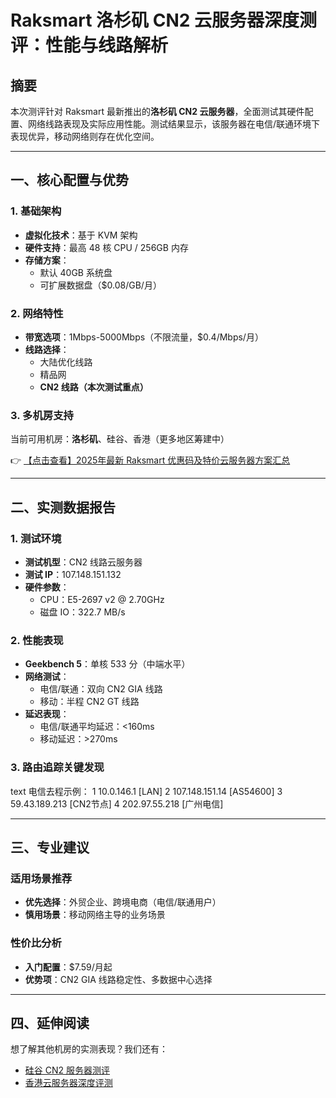 # Raksmart 洛杉矶 CN2 云服务器深度测评：性能与线路解析

## 摘要
本次测评针对 Raksmart 最新推出的**洛杉矶 CN2 云服务器**，全面测试其硬件配置、网络线路表现及实际应用性能。测试结果显示，该服务器在电信/联通环境下表现优异，移动网络则存在优化空间。

---

## 一、核心配置与优势
### 1. 基础架构
- **虚拟化技术**：基于 KVM 架构
- **硬件支持**：最高 48 核 CPU / 256GB 内存
- **存储方案**：
  - 默认 40GB 系统盘
  - 可扩展数据盘（$0.08/GB/月）

### 2. 网络特性
- **带宽选项**：1Mbps-5000Mbps（不限流量，$0.4/Mbps/月）
- **线路选择**：
  - 大陆优化线路
  - 精品网
  - **CN2 线路（本次测试重点）**

### 3. 多机房支持
当前可用机房：**洛杉矶**、硅谷、香港（更多地区筹建中）

👉 [【点击查看】2025年最新 Raksmart 优惠码及特价云服务器方案汇总](https://bit.ly/raksmart)

---

## 二、实测数据报告
### 1. 测试环境
- **测试机型**：CN2 线路云服务器
- **测试 IP**：107.148.151.132
- **硬件参数**：
  - CPU：E5-2697 v2 @ 2.70GHz
  - 磁盘 IO：322.7 MB/s

### 2. 性能表现
- **Geekbench 5**：单核 533 分（中端水平）
- **网络测试**：
  - 电信/联通：双向 CN2 GIA 线路
  - 移动：半程 CN2 GT 线路
- **延迟表现**：
  - 电信/联通平均延迟：<160ms
  - 移动延迟：>270ms

### 3. 路由追踪关键发现
text
电信去程示例：
1  10.0.146.1 [LAN] 
2  107.148.151.14 [AS54600] 
3  59.43.189.213 [CN2节点] 
4  202.97.55.218 [广州电信]

---

## 三、专业建议
### 适用场景推荐
- **优先选择**：外贸企业、跨境电商（电信/联通用户）
- **慎用场景**：移动网络主导的业务场景

### 性价比分析
- **入门配置**：$7.59/月起
- **优势项**：CN2 GIA 线路稳定性、多数据中心选择

---

## 四、延伸阅读
想了解其他机房的实测表现？我们还有：
- [硅谷 CN2 服务器测评](https://bit.ly/raksmart)
- [香港云服务器深度评测](https://bit.ly/raksmart)